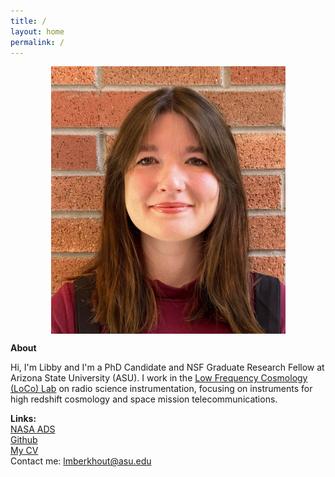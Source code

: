 ```yaml
---
title: /
layout: home
permalink: /
---
```

<p align="center">
<img src="graphics/headshot_2023-2.jpg" alt="Headshot" width=375 height=428 align="center">
</p>
  
<p align="center">
  
  <b> About </b>
  
Hi, I'm Libby and I'm a PhD Candidate and NSF Graduate Research Fellow at Arizona State University (ASU). I work in the [Low Frequency Cosmology (LoCo) Lab](loco.lab.asu.edu) on radio science instrumentation, focusing on instruments for high redshift cosmology and space mission telecommunications. 
</p>

<b> Links: </b>
<br>
[NASA ADS](https://ui.adsabs.harvard.edu/search/q=orcid%3A0000-0002-2293-9639&sort=date+desc)
<br>
[Github](https://github.com/lmberkhout)
<br>
[My CV](graphics/LibbyBerkhoutCV.pdf)
<br>
Contact me: [lmberkhout\@asu.edu](mailto:lmberkhout@asu.edu)

